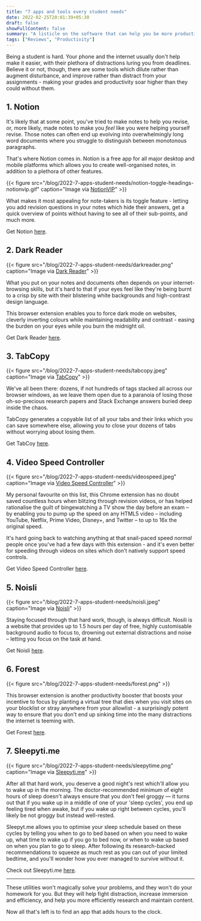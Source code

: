 ```yaml
---
title: "7 apps and tools every student needs"
date: 2022-02-25T20:01:39+05:30
draft: false 
showFullContent: false
summary: "A listicle on the software that can help you be more productive and efficient as a student."
tags: ["Reviews", "Productivity"]
---
```


Being a student is hard. Your phone and the internet usually don't help make it easier, with their plethora of distractions luring you from deadlines. Believe it or not, though, there are some tools which dilute rather than augment disturbance, and improve rather than distract from your assignments - making your grades and productivity soar higher than they could without them.

## 1. Notion

It's likely that at some point, you've tried to make notes to help you revise, or, more likely, made notes to make you _feel_ like you were helping yourself revise. Those notes can often end up evolving into overwhelmingly long word documents where you struggle to distinguish between monotonous paragraphs.

That's where Notion comes in. Notion is a free app for all major desktop and mobile platforms which allows you to create well-organised notes, in addition to a plethora of other features.

{{< figure src="/blog/2022-7-apps-student-needs/notion-toggle-headings-notionvip.gif" caption="Image via [NotionVIP](https://www.notion.vip/unwrapping-notions-newest-features/)" >}}

What makes it most appealing for note-takers is its toggle feature - letting you add revision questions in your notes which hide their answers, get a quick overview of points without having to see all of their sub-points, and much more.

Get Notion [here](https://www.notion.so/).

## 2. Dark Reader

{{< figure src="/blog/2022-7-apps-student-needs/darkreader.png" caption="Image via [Dark Reader](https://darkreader.org/)" >}}

What you put on your notes and documents often depends on your internet-browsing skills, but it's hard to that if your eyes feel like they're being burnt to a crisp by site with their blistering white backgrounds and high-contrast design language.

This browser extension enables you to force dark mode on websites, cleverly inverting colours while maintaining readability and contrast - easing the burden on your eyes while you burn the midnight oil.

Get Dark Reader [here](https://chrome.google.com/webstore/detail/dark-reader/eimadpbcbfnmbkopoojfekhnkhdbieeh?hl=en).

## 3. TabCopy

{{< figure src="/blog/2022-7-apps-student-needs/tabcopy.jpeg" caption="Image via [TabCopy](https://chrome.google.com/webstore/detail/tabcopy/micdllihgoppmejpecmkilggmaagfdmb)" >}}

We've all been there: dozens, if not hundreds of tags stacked all across our browser windows, as we leave them open due to a paranoia of losing those oh-so-precious research papers and Stack Exchange answers buried deep inside the chaos.

TabCopy generates a copyable list of all your tabs and their links which you can save somewhere else, allowing you to close your dozens of tabs without worrying about losing them.

Get TabCoy [here](https://chrome.google.com/webstore/detail/tabcopy/micdllihgoppmejpecmkilggmaagfdmb).

## 4. Video Speed Controller

{{< figure src="/blog/2022-7-apps-student-needs/videospeed.jpeg" caption="Image via [Video Speed Controller](https://chrome.google.com/webstore/detail/video-speed-controller/nffaoalbilbmmfgbnbgppjihopabppdk)" >}}

My personal favourite on this list, this Chrome extension has no doubt saved countless hours when blitzing through revision videos, or has helped rationalise the guilt of bingewatching a TV show the day before an exam – by enabling you to pump up the speed on any HTML5 video – including YouTube, Netflix, Prime Video, Disney+, and Twitter – to up to 16x the original speed.

It's hard going back to watching anything at that snail-paced speed _normal_ people once you've had a few days with this extension - and it's even better for speeding through videos on sites which don't natively support speed controls.

Get Video Speed Controller [here](https://chrome.google.com/webstore/detail/video-speed-controller/nffaoalbilbmmfgbnbgppjihopabppdk).

## 5. Noisli

{{< figure src="/blog/2022-7-apps-student-needs/noisli.jpeg" caption="Image via [Noisli](https://www.noisli.com/)" >}}

Staying focused through that hard work, though, is always difficult. Nosili is a website that provides up to 1.5 hours per day of free, highly customisable background audio to focus to, drowning out external distractions and noise – letting you focus on the task at hand.

Get Noisli [here](https://www.noisli.com/).

## 6. Forest

{{< figure src="/blog/2022-7-apps-student-needs/forest.png" >}}

This browser extension is another productivity booster that boosts your incentive to focus by planting a virtual tree that dies when you visit sites on your blocklist or stray anywhere from your allowlist - a surprisingly potent way to ensure that you don't end up sinking time into the many distractions the internet is teeming with.

Get Forest [here](https://www.forestapp.cc/).

## 7. Sleepyti.me

{{< figure src="/blog/2022-7-apps-student-needs/sleepytime.png" caption="Image via [Sleepyti.me](https://sleepyti.me/)" >}}

After all that hard work, you deserve a good night's rest which'll allow you to wake up in the morning. The doctor-recommended minimum of eight hours of sleep doesn't always ensure that you don't feel groggy — it turns out that if you wake up in a middle of one of your 'sleep cycles', you end up feeling tired when awake, but if you wake up right between cycles, you'll likely be not groggy but instead well-rested.

Sleepyt.me allows you to optimise your sleep schedule based on these cycles by telling you when to go to bed based on when you need to wake up, what time to wake up if you go to bed now, or when to wake up based on when you plan to go to sleep. After following its research-backed recommendations to squeeze as much rest as you can out of your limited bedtime, and you'll wonder how you ever managed to survive without it.

Check out Sleepyti.me [here](https://sleepyti.me/).

---

These utilities won't magically solve your problems, and they won't do your homework for you. But they will help fight distraction, increase immersion and efficiency, and help you more efficiently research and maintain content.

Now all that's left is to find an app that adds hours to the clock.
